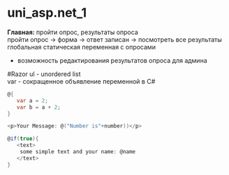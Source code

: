 # uni_asp.net_1

<b>Главная:</b> пройти опрос, результаты опроса  
пройти опрос -> форма -> ответ записан -> посмотреть все результаты  
глобальная статическая переменная с опросами  
+ возможность редактирования результатов опроса для админа


#Razor
 ul - unordered list  
 var - сокращенное объявление переменной в C#  
 
 ```c#
@{ 
    var a = 2;  
    var b = a + 2;
}
 ```
 ```c#
 <p>Your Message: @("Number is"+number))</p>
 ```
 ```c#
@if(true){ 
    <text>
     some simple text and your name: @name
    </text>
}
```
